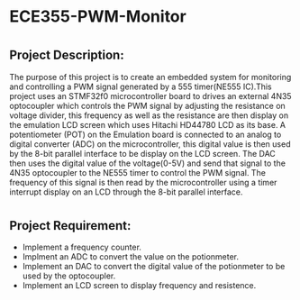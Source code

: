 # ECE355-PWM-Monitor

# <h2> Project Description: 
  
The purpose of this project is to create an embedded system for monitoring and controlling a PWM
signal generated by a 555 timer(NE555 IC).This project uses an STMF32f0 microcontroller board to
drives an external 4N35 optocoupler which controls the PWM signal by adjusting the resistance on
voltage divider, this frequency as well as the resistance are then display on the emulation LCD screen
which uses Hitachi HD44780 LCD as its base. A potentiometer (POT) on the Emulation board is
connected to an analog to digital converter (ADC) on the microcontroller, this digital value is then used
by the 8-bit parallel interface to be display on the LCD screen. The DAC then uses the digital value of the
voltage(0-5V) and send that signal to the 4N35 optocoupler to the NE555 timer to control the PWM
signal. The frequency of this signal is then read by the microcontroller using a timer interrupt display on
an LCD through the 8-bit parallel interface.
  
# <h2> Project Requirement: 
  
* Implement a frequency counter.
* Implment an ADC to convert the value on the potionmeter.
* Implement an DAC to convert the digital value of the potionmeter to be used by the optocoupler. 
* Implement an LCD screen to display frequency and resistence. 
 
